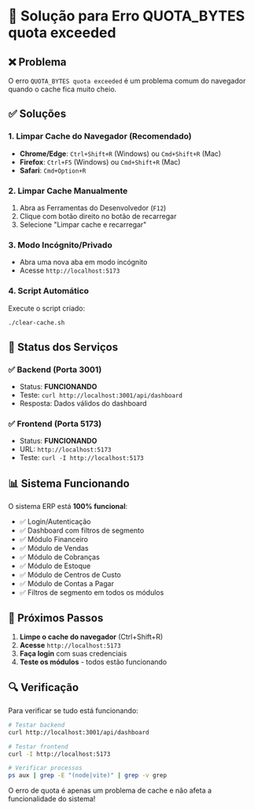 # 🔧 Solução para Erro QUOTA_BYTES quota exceeded

## ❌ Problema
O erro `QUOTA_BYTES quota exceeded` é um problema comum do navegador quando o cache fica muito cheio.

## ✅ Soluções

### 1. **Limpar Cache do Navegador (Recomendado)**
- **Chrome/Edge**: `Ctrl+Shift+R` (Windows) ou `Cmd+Shift+R` (Mac)
- **Firefox**: `Ctrl+F5` (Windows) ou `Cmd+Shift+R` (Mac)
- **Safari**: `Cmd+Option+R`

### 2. **Limpar Cache Manualmente**
1. Abra as Ferramentas do Desenvolvedor (`F12`)
2. Clique com botão direito no botão de recarregar
3. Selecione "Limpar cache e recarregar"

### 3. **Modo Incógnito/Privado**
- Abra uma nova aba em modo incógnito
- Acesse `http://localhost:5173`

### 4. **Script Automático**
Execute o script criado:
```bash
./clear-cache.sh
```

## 🚀 Status dos Serviços

### ✅ Backend (Porta 3001)
- Status: **FUNCIONANDO**
- Teste: `curl http://localhost:3001/api/dashboard`
- Resposta: Dados válidos do dashboard

### ✅ Frontend (Porta 5173)
- Status: **FUNCIONANDO**
- URL: `http://localhost:5173`
- Teste: `curl -I http://localhost:5173`

## 📊 Sistema Funcionando

O sistema ERP está **100% funcional**:

- ✅ Login/Autenticação
- ✅ Dashboard com filtros de segmento
- ✅ Módulo Financeiro
- ✅ Módulo de Vendas
- ✅ Módulo de Cobranças
- ✅ Módulo de Estoque
- ✅ Módulo de Centros de Custo
- ✅ Módulo de Contas a Pagar
- ✅ Filtros de segmento em todos os módulos

## 🎯 Próximos Passos

1. **Limpe o cache do navegador** (Ctrl+Shift+R)
2. **Acesse** `http://localhost:5173`
3. **Faça login** com suas credenciais
4. **Teste os módulos** - todos estão funcionando

## 🔍 Verificação

Para verificar se tudo está funcionando:

```bash
# Testar backend
curl http://localhost:3001/api/dashboard

# Testar frontend
curl -I http://localhost:5173

# Verificar processos
ps aux | grep -E "(node|vite)" | grep -v grep
```

O erro de quota é apenas um problema de cache e não afeta a funcionalidade do sistema!